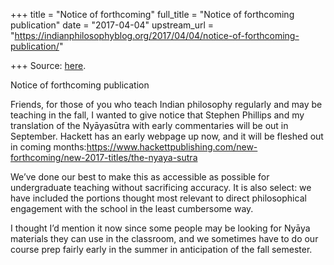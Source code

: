 +++
title = "Notice of forthcoming"
full_title = "Notice of forthcoming publication"
date = "2017-04-04"
upstream_url = "https://indianphilosophyblog.org/2017/04/04/notice-of-forthcoming-publication/"

+++
Source: [here](https://indianphilosophyblog.org/2017/04/04/notice-of-forthcoming-publication/).

Notice of forthcoming publication

Friends, for those of you who teach Indian philosophy regularly and may
be teaching in the fall, I wanted to give notice that Stephen Phillips
and my translation of the Nyāyasūtra with early commentaries will be out
in September. Hackett has an early webpage up now, and it will be
fleshed out in coming
months:<https://www.hackettpublishing.com/new-forthcoming/new-2017-titles/the-nyaya-sutra>

We’ve done our best to make this as accessible as possible for
undergraduate teaching without sacrificing accuracy. It is also select:
we have included the portions thought most relevant to direct
philosophical engagement with the school in the least cumbersome way.

I thought I’d mention it now since some people may be looking for Nyāya
materials they can use in the classroom, and we sometimes have to do our
course prep fairly early in the summer in anticipation of the fall
semester.





